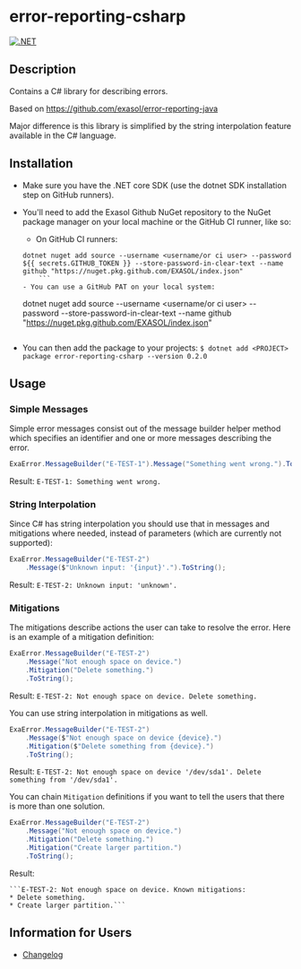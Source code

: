 # error-reporting-csharp

[![.NET](https://github.com/exasol/error-reporting-csharp/actions/workflows/dotnet.yml/badge.svg)](https://github.com/exasol/error-reporting-csharp/actions/workflows/dotnet.yml)
## Description

Contains a C# library for describing errors.

Based on https://github.com/exasol/error-reporting-java

Major difference is this library is simplified by the string interpolation feature available in the C# language.

## Installation

- Make sure you have the .NET core SDK (use the dotnet SDK installation step on GitHub runners).

- You'll need to add the Exasol Github NuGet repository to the NuGet package manager on your local machine or the GitHub CI runner, like so: 
   - On GitHub CI runners:
	```
	dotnet nuget add source --username <username/or ci user> --password ${{ secrets.GITHUB_TOKEN }} --store-password-in-clear-text --name github "https://nuget.pkg.github.com/EXASOL/index.json"
        ```
   - You can use a GitHub PAT on your local system:
    ```
    dotnet nuget add source --username <username/or ci user> --password <yourPAT> --store-password-in-clear-text --name github "https://nuget.pkg.github.com/EXASOL/index.json"
    ```

- You can then add the package to your projects: `$ dotnet add <PROJECT> package error-reporting-csharp --version 0.2.0`
## Usage

### Simple Messages

Simple error messages consist out of the message builder helper method which specifies an identifier and one or more messages describing the error.

```csharp
ExaError.MessageBuilder("E-TEST-1").Message("Something went wrong.").ToString();
```

Result: `E-TEST-1: Something went wrong.`

### String Interpolation

Since C# has string interpolation you should use that in messages and mitigations where needed, instead of parameters (which are currently not supported):

```csharp
ExaError.MessageBuilder("E-TEST-2")
    .Message($"Unknown input: '{input}'.").ToString();
```

Result: `E-TEST-2: Unknown input: 'unknown'.`

### Mitigations

The mitigations describe actions the user can take to resolve the error. Here is an example of a mitigation definition:

```csharp
ExaError.MessageBuilder("E-TEST-2")
    .Message("Not enough space on device.")
    .Mitigation("Delete something.")
    .ToString();
```

Result: `E-TEST-2: Not enough space on device. Delete something.`

You can use string interpolation in mitigations as well.

```csharp
ExaError.MessageBuilder("E-TEST-2")
    .Message($"Not enough space on device {device}.")
    .Mitigation($"Delete something from {device}.")
    .ToString();
```

Result: `E-TEST-2: Not enough space on device '/dev/sda1'. Delete something from '/dev/sda1'.`

You can chain `Mitigation` definitions if you want to tell the users that there is more than one solution.

```csharp
ExaError.MessageBuilder("E-TEST-2")
    .Message("Not enough space on device.")
    .Mitigation("Delete something.")
    .Mitigation("Create larger partition.")
    .ToString();
```

Result:

    ```E-TEST-2: Not enough space on device. Known mitigations:
    * Delete something.
    * Create larger partition.```

## Information for Users

- [Changelog](doc/changes/changelog.md)
